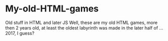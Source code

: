 # My-old-HTML-games
Old stuff in HTML and later JS
Well, these are my old HTML games, more then 2 years old, at least the oldest labyrinth was made in the later half of ... 2017, I guess?
